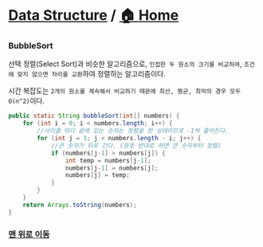 # [Data Structure](https://github.com/hyojaekim/TIL/tree/master/DataStructure) / [🏠 Home](https://github.com/hyojaekim/TIL)

### BubbleSort

선택 정렬(Select Sort)과 비슷한 알고리즘으로, `인접한 두 원소의 크기를 비교하여`, `조건에 맞지 않으면 자리를 교환`하여 정렬하는 알고리즘이다.

시간 복잡도는 `2개의 원소를 계속해서 비교하기 때문에 최선, 평균, 최악의 경우 모두 O(n^2)`이다.

```java
public static String bubbleSort(int[] numbers) {
    for (int i = 0; i < numbers.length; i++) {
        //사이클 마다 끝에 있는 숫자는 정렬을 한 상태이므로 -1씩 줄어든다.
        for (int j = 1; j < numbers.length - i; j++) {
            //큰 숫자가 뒤로 간다. (등호 반대로 하면 큰 숫자부터 정렬)
            if (numbers[j-1] > numbers[j]) {
                int temp = numbers[j-1];
                numbers[j-1] = numbers[j];
                numbers[j] = temp;
            }
        }
    }
    return Arrays.toString(numbers);
}
```

### [맨 위로 이동](https://github.com/hyojaekim/TIL/blob/master/DataStructure/bubble-sort.md#data-structure---home)
